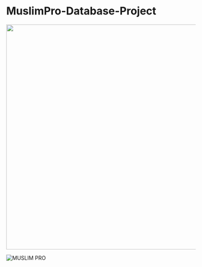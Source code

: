 # MuslimPro-Database-Project


<img src="https://img.vim-cn.com/83/7f1d37712b1eeda662c6532c8e4ef9852102f3.gif?raw=true" width="600px">

![MUSLIM PRO](https://img.vim-cn.com/83/7f1d37712b1eeda662c6532c8e4ef9852102f3.gif)
